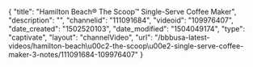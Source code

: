 {
    "title": "Hamilton Beach&reg; The Scoop&trade; Single-Serve Coffee Maker",
    "description": "",
    "channelid": "111091684",
    "videoid": "109976407",
    "date_created": "1502520103",
    "date_modified": "1504049174",
    "type": "captivate",
    "layout": "channelVideo",
    "url": "\/bbbusa-latest-videos\/hamilton-beach\u00c2-the-scoop\u00e2-single-serve-coffee-maker-3-notes\/111091684-109976407"
}